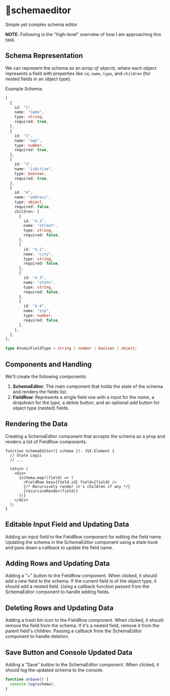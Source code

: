 # 📝schemaeditor

Simple yet complex schema editor

**NOTE**: Following is the "high-level" overview of how I am approaching this task.

## Schema Representation

We can represent the schema as an _array of objects_, where each object represents a field with properties like `id`, `name`, `type`, and `children` (for nested fields in an object type).

Example Schema:

```ts
[
  {
    id: "1",
    name: "name",
    type: string,
    required: true,
  },
  {
    id: "2",
    name: "age",
    type: number,
    required: true,
  },
  {
    id: "3",
    name: "isActive",
    type: boolean,
    required: true,
  },
  {
    id: "4",
    name: "address",
    type: object,
    required: false,
    children: [
      {
        id: "4.1",
        name: "street",
        type: string,
        required: false,
      },
      {
        id: "4.2",
        name: "city",
        type: string,
        required: false,
      },
      {
        id: "4.3",
        name: "state",
        type: string,
        required: false,
      },
      {
        id: "4.4",
        name: "zip",
        type: number,
        required: false,
      },
    ],
  },
];

type AtomicFieldType = string | number | boolean | object;
```

## Components and Handling

We'll create the following components:

1. **SchemaEditor**: The main component that holds the state of the schema and renders the fields list.
2. **FieldRow**: Represents a single field row with a input for the _name_, a dropdown for the _type_, a _delete_ button, and an optional _add_ button for object type (nested) fields.

## Rendering the Data

Creating a SchemaEditor component that accepts the schema as a prop and renders a list of FieldRow components.

```tsx
function SchemaEditor({ schema }): JSX.Element {
  // State Logic
  // ...

  return (
    <div>
      {schema.map((field) => (
        <FieldRow key={field.id} field={field} />
        {/* Recursively render it's children if any */}
        {recursiveRender(field)}
      ))}
    </div>
  );
}
```

## Editable Input Field and Updating Data

Adding an input field to the FieldRow component for editing the field name. Updating the schema in the SchemaEditor component using a state hook and pass down a callback to update the field name.

## Adding Rows and Updating Data

Adding a "+" button to the FieldRow component. When clicked, it should add a new field to the schema. If the current field is of the object type, it should add a nested field. Using a callback function passed from the SchemaEditor component to handle adding fields.

## Deleting Rows and Updating Data

Adding a trash bin icon to the FieldRow component. When clicked, it should remove the field from the schema. If it's a nested field, remove it from the parent field's children. Passing a callback from the SchemaEditor component to handle deletion.

## Save Button and Console Updated Data

Adding a "Save" button to the SchemaEditor component. When clicked, it should log the updated schema to the console.

```ts
function onSave() {
  console.log(schema);
}
```
